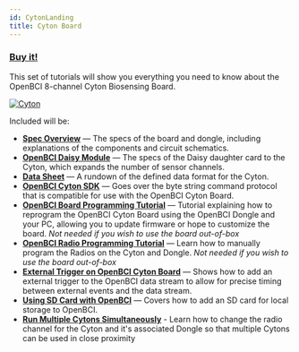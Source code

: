 ```yaml
---
id: CytonLanding
title: Cyton Board
---
```

### [Buy it!](https://shop.openbci.com/collections/frontpage/products/cyton-biosensing-board-8-channel?variant=38958638542)

This set of tutorials will show you everything you need to know about the OpenBCI 8-channel Cyton Biosensing Board.

<a href="https://imgbb.com/"><img src="https://i.ibb.co/cNj9pyf/Cyton.jpg" alt="Cyton" border={0} /></a>

Included will be:

-   [**Spec Overview**](Cyton/02-Cyton.md) — The specs of the board and dongle, including explanations of the components and circuit schematics.
-   [**OpenBCI Daisy Module**](Cyton/02-Cyton.md#openbci-daisy-module) — The specs of the Daisy daughter card to the Cyton, which expands the number of sensor channels.
-   [**Data Sheet**](Cyton/03-Cyton_Data_Format.md) — A rundown of the defined data format for the Cyton.
-   [**OpenBCI Cyton SDK**](Cyton/04-OpenBCI_Cyton_SDK.md) — Goes over the byte string command protocol that is compatible for use with the OpenBCI Cyton Board.
-   [**OpenBCI Board Programming Tutorial**](Cyton/05-Cyton_Board_Programming_Tutorial.md) — Tutorial explaining how to reprogram the OpenBCI Cyton Board using the OpenBCI Dongle and your PC, allowing you to update firmware or hope to customize the board. _Not needed if you wish to use the board out-of-box_
-   [**OpenBCI Radio Programming Tutorial**](Cyton/06-Cyton_Radios_Programming_Tutorial.md) — Learn how to manually program the Radios on the Cyton and Dongle. _Not needed if you wish to use the board out-of-box_
-   [**External Trigger on OpenBCI Cyton Board**](Cyton/07-External_Trigger_Cyton_Example.md) — Shows how to add an external trigger to the OpenBCI data stream to allow for precise timing between external events and the data stream.
-   [**Using SD Card with OpenBCI**](Cyton/09-Using_SD_Card_with_OpenBCI.md) — Covers how to add an SD card for local storage to OpenBCI.
-   [**Run Multiple Cytons Simultaneously**](Cyton/Change_Cyton_Radio_Channel.md) - Learn how to change the radio channel for the Cyton and it's associated Dongle so that multiple Cytons can be used in close proximity
